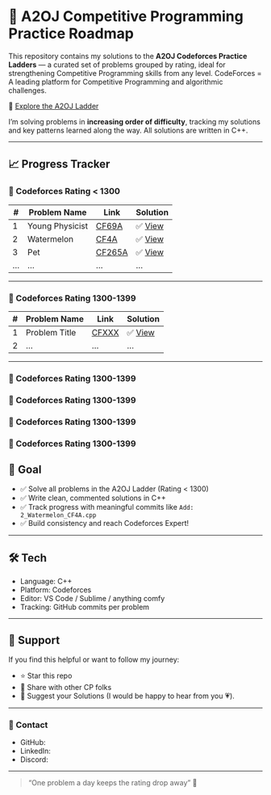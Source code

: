# 🚀 A2OJ Competitive Programming Practice Roadmap

This repository contains my solutions to the **A2OJ Codeforces Practice Ladders** — a curated set of problems grouped by rating, ideal for strengthening Competitive Programming skills from any level.
CodeForces = A leading platform for Competitive Programming and algorithmic challenges.

🔗 [Explore the A2OJ Ladder](https://earthshakira.github.io/a2oj-clientside/server/Ladders.html)

I’m solving problems in **increasing order of difficulty**, tracking my solutions and key patterns learned along the way. All solutions are written in C++.

---

## 📈 Progress Tracker

### 🔹 Codeforces Rating < 1300

| # | Problem Name   | Link                                                         | Solution                              |
|---|----------------|--------------------------------------------------------------|---------------------------------------|
| 1 | Young Physicist  | [CF69A](https://codeforces.com/problemset/problem/69/A)   | ✅ [View](rating-<1300>/1_YoungPhysicist_CF69A.cpp)   |
| 2 | Watermelon     | [CF4A](https://codeforces.com/problemset/problem/4/A)       | ✅ [View](./2_Watermelon_CF4A.cpp)    |
| 3 | Pet            | [CF265A](https://codeforces.com/problemset/problem/265/A)   | ✅ [View](./3_Pet_CF265A.cpp)         |
| … | …              | …                                                            | …                                     |

---

### 🔹 Codeforces Rating 1300-1399

| # | Problem Name   | Link                                                         | Solution                              |
|---|----------------|--------------------------------------------------------------|---------------------------------------|
| 1 | Problem Title  | [CFXXX](https://codeforces.com/problemset/problem/XXX)      | ✅ [View](./folder/file.cpp)          |
| 2 | …              | …                                                            | …                                     |

---

### 🔹 Codeforces Rating 1300-1399
### 🔹 Codeforces Rating 1300-1399
### 🔹 Codeforces Rating 1300-1399
### 🔹 Codeforces Rating 1300-1399

## 🧠 Goal

- ✅ Solve all problems in the A2OJ Ladder (Rating < 1300)
- ✅ Write clean, commented solutions in C++
- ✅ Track progress with meaningful commits like `Add: 2_Watermelon_CF4A.cpp`
- ✅ Build consistency and reach Codeforces Expert!

---

## 🛠️ Tech

- Language: C++
- Platform: Codeforces
- Editor: VS Code / Sublime / anything comfy
- Tracking: GitHub commits per problem

---

## 🌟 Support

If you find this helpful or want to follow my journey:
- ⭐ Star this repo
- 🔁 Share with other CP folks
- 🧠 Suggest your Solutions (I would be happy to hear from you 💗).

---

### 💬 Contact

- GitHub:
- LinkedIn: 
- Discord: 
---

> “One problem a day keeps the rating drop away” 🚀


